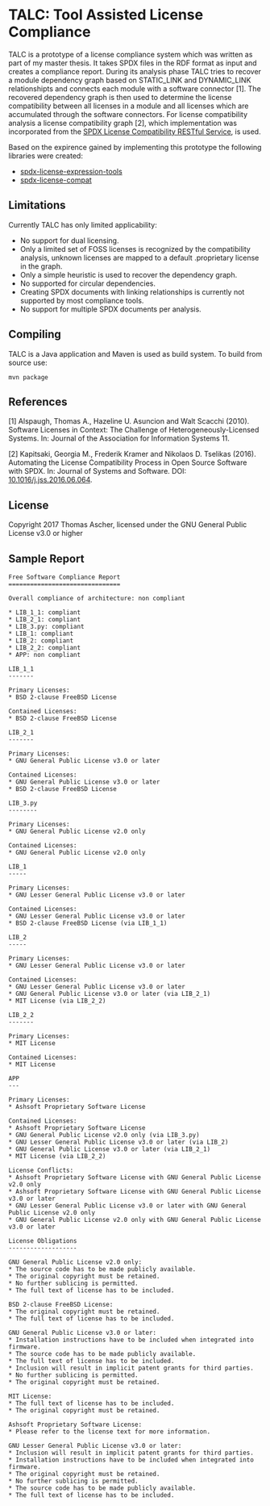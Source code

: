 # TALC: Tool Assisted License Compliance

TALC is a prototype of a license compliance system which was written as part of my master thesis. It takes SPDX files in the RDF format as input and creates a compliance report. During its analysis phase TALC tries to recover a module dependency graph based on STATIC_LINK and DYNAMIC_LINK relationshipts and connects each module with a software connector [1]. The recovered dependency graph is then used to determine the license compatibility between all licenses in a module and all licenses which are accumulated through the software connectors. For license compatibility analysis a license compatibility graph [2], which implementation was incorporated from the [SPDX License Compatibility RESTful Service](https://github.com/dpasch01/spdx-compat-tools), is used.

Based on the expirence gained by implementing this prototype the following libraries were created:
- [spdx-license-expression-tools](https://github.com/aschet/spdx-license-expression-tools)
- [spdx-license-compat](https://github.com/aschet/spdx-license-compat)

## Limitations

Currently TALC has only limited applicability:
- No support for dual licensing.
- Only a limited set of FOSS licenses is recognized by the compatibility analysis, unknown licenses are mapped to a default .proprietary license in the graph.
- Only a simple heuristic is used to recover the dependency graph.
- No supported for circular dependencies.
- Creating SPDX documents with linking relationships is currently not supported by most compliance tools.
- No support for multiple SPDX documents per analysis.

## Compiling

TALC is a Java application and Maven is used as build system. To build from source use:

```
mvn package
```

## References

[1] Alspaugh, Thomas A., Hazeline U. Asuncion and Walt Scacchi (2010). Software Licenses in Context: The Challenge of Heterogeneously-Licensed Systems. In: Journal of the Association for Information Systems 11.

[2] Kapitsaki, Georgia M., Frederik Kramer and Nikolaos D. Tselikas (2016). Automating the License Compatibility Process in Open Source Software with SPDX. In: Journal of Systems and Software. DOI: [10.1016/j.jss.2016.06.064](http://dx.doi.org/10.1016/j.jss.2016.06.064).

## License

Copyright 2017 Thomas Ascher, licensed under the GNU General Public License v3.0 or higher

## Sample Report

```
Free Software Compliance Report
===============================

Overall compliance of architecture: non compliant

* LIB_1_1: compliant
* LIB_2_1: compliant
* LIB_3.py: compliant
* LIB_1: compliant
* LIB_2: compliant
* LIB_2_2: compliant
* APP: non compliant

LIB_1_1
-------

Primary Licenses:
* BSD 2-clause FreeBSD License

Contained Licenses:
* BSD 2-clause FreeBSD License

LIB_2_1
-------

Primary Licenses:
* GNU General Public License v3.0 or later

Contained Licenses:
* GNU General Public License v3.0 or later
* BSD 2-clause FreeBSD License

LIB_3.py
--------

Primary Licenses:
* GNU General Public License v2.0 only

Contained Licenses:
* GNU General Public License v2.0 only

LIB_1
-----

Primary Licenses:
* GNU Lesser General Public License v3.0 or later

Contained Licenses:
* GNU Lesser General Public License v3.0 or later
* BSD 2-clause FreeBSD License (via LIB_1_1)

LIB_2
-----

Primary Licenses:
* GNU Lesser General Public License v3.0 or later

Contained Licenses:
* GNU Lesser General Public License v3.0 or later
* GNU General Public License v3.0 or later (via LIB_2_1)
* MIT License (via LIB_2_2)

LIB_2_2
-------

Primary Licenses:
* MIT License

Contained Licenses:
* MIT License

APP
---

Primary Licenses:
* Ashsoft Proprietary Software License

Contained Licenses:
* Ashsoft Proprietary Software License
* GNU General Public License v2.0 only (via LIB_3.py)
* GNU Lesser General Public License v3.0 or later (via LIB_2)
* GNU General Public License v3.0 or later (via LIB_2_1)
* MIT License (via LIB_2_2)

License Conflicts:
* Ashsoft Proprietary Software License with GNU General Public License v2.0 only
* Ashsoft Proprietary Software License with GNU General Public License v3.0 or later
* GNU Lesser General Public License v3.0 or later with GNU General Public License v2.0 only
* GNU General Public License v2.0 only with GNU General Public License v3.0 or later

License Obligations
-------------------

GNU General Public License v2.0 only:
* The source code has to be made publicly available.
* The original copyright must be retained.
* No further sublicing is permitted.
* The full text of license has to be included.

BSD 2-clause FreeBSD License:
* The original copyright must be retained.
* The full text of license has to be included.

GNU General Public License v3.0 or later:
* Installation instructions have to be included when integrated into firmware.
* The source code has to be made publicly available.
* The full text of license has to be included.
* Inclusion will result in implicit patent grants for third parties.
* No further sublicing is permitted.
* The original copyright must be retained.

MIT License:
* The full text of license has to be included.
* The original copyright must be retained.

Ashsoft Proprietary Software License:
* Please refer to the license text for more information.

GNU Lesser General Public License v3.0 or later:
* Inclusion will result in implicit patent grants for third parties.
* Installation instructions have to be included when integrated into firmware.
* The original copyright must be retained.
* No further sublicing is permitted.
* The source code has to be made publicly available.
* The full text of license has to be included.
```

